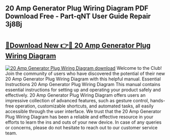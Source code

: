 ## 20 Amp Generator Plug Wiring Diagram PDF Download Free - Part-qNT User Guide Repair 3j8Bj

# <h2><a href="http://dfqmtxt.blite.top/?on=20+Amp+Generator+Plug+Wiring+Diagram">🔗Download New 👉🔴 20 Amp Generator Plug Wiring Diagram</a></h2>

[![20 Amp Generator Plug Wiring Diagram download](https://i.imgur.com/lujVjoI.png)](http://dfqmtxt.blite.top/?on=20+Amp+Generator+Plug+Wiring+Diagram)
Welcome to the Club! Join the community of users who have discovered the potential of their new 20 Amp Generator Plug Wiring Diagram with this helpful manual. Essential Instructions 20 Amp Generator Plug Wiring Diagram This manual contains essential instructions for setting up and operating your product safely and effectively. 20 Amp Generator Plug Wiring Diagram offers users an impressive collection of advanced features, such as gesture control, hands-free operation, customizable shortcuts, and automated tasks, all easily accessible through the user interface. We trust that the 20 Amp Generator Plug Wiring Diagram has been a reliable and effective resource in your efforts to learn the ins and outs of your new device. In case of any queries or concerns, please do not hesitate to reach out to our customer service team.
